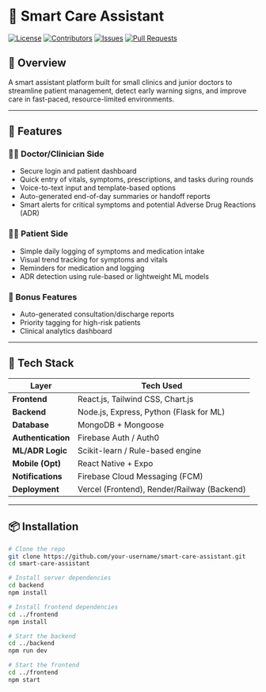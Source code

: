 # 🏥 Smart Care Assistant

[![License](https://img.shields.io/badge/License-MIT-blue.svg)](LICENSE)
[![Contributors](https://img.shields.io/github/contributors/ManojK2K06/AidX.svg)]([https://github.com/ManojK2K06/AidX/graphs/contributors])
[![Issues](https://img.shields.io/github/issues/ManojK2K06/AidX.svg)](https://github.com/Mitadru17/HiQ-by-Diddy-Boys/issues)
[![Pull Requests](https://img.shields.io/github/issues-pr/ManojK2K06/AidX.svg)](https://github.com/Mitadru17/HiQ-by-Diddy-Boys/pulls)



## 📌 Overview


A smart assistant platform built for small clinics and junior doctors to streamline patient management, detect early warning signs, and improve care in fast-paced, resource-limited environments.

---

## 🚀 Features

### 👩‍⚕️ Doctor/Clinician Side

- Secure login and patient dashboard
- Quick entry of vitals, symptoms, prescriptions, and tasks during rounds
- Voice-to-text input and template-based options
- Auto-generated end-of-day summaries or handoff reports
- Smart alerts for critical symptoms and potential Adverse Drug Reactions (ADR)

### 🧑‍🦲 Patient Side

- Simple daily logging of symptoms and medication intake
- Visual trend tracking for symptoms and vitals
- Reminders for medication and logging
- ADR detection using rule-based or lightweight ML models

### 🌟 Bonus Features

- Auto-generated consultation/discharge reports
- Priority tagging for high-risk patients
- Clinical analytics dashboard

---

## 🧱 Tech Stack

| Layer              | Tech Used                                   |
| ------------------ | ------------------------------------------- |
| **Frontend**       | React.js, Tailwind CSS, Chart.js            |
| **Backend**        | Node.js, Express, Python (Flask for ML)     |
| **Database**       | MongoDB + Mongoose                          |
| **Authentication** | Firebase Auth / Auth0                       |
| **ML/ADR Logic**   | Scikit-learn / Rule-based engine            |
| **Mobile (Opt)**   | React Native + Expo                         |
| **Notifications**  | Firebase Cloud Messaging (FCM)              |
| **Deployment**     | Vercel (Frontend), Render/Railway (Backend) |

---

## 📦 Installation

```bash
# Clone the repo
git clone https://github.com/your-username/smart-care-assistant.git
cd smart-care-assistant

# Install server dependencies
cd backend
npm install

# Install frontend dependencies
cd ../frontend
npm install

# Start the backend
cd ../backend
npm run dev

# Start the frontend
cd ../frontend
npm start
```
